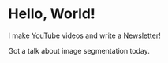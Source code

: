 # Hello, World!

I make [YouTube](https://youtube.com/@fabianfrankwerner) videos and write a [Newsletter](https://fabianfrankwerner.com/newsletter)!

Got a talk about image segmentation today.
